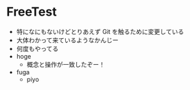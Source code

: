 # FreeTest

- 特になにもないけどとりあえず Git を触るために変更している
- 大体わかって来ているようなかんじー
- 何度もやってる
- hoge
  - 概念と操作が一致したぞー！
- fuga
  - piyo
